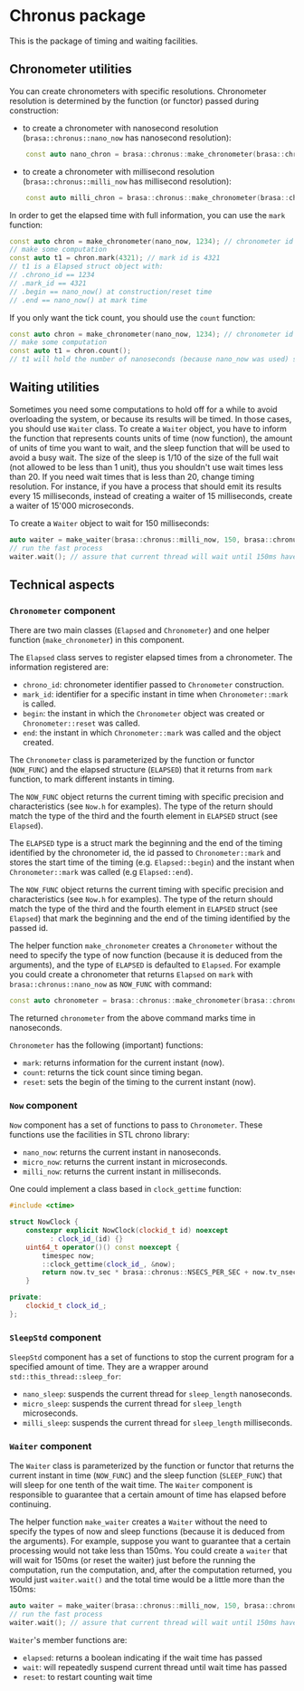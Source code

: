 # Chronus package

This is the package of timing and waiting facilities.

## Chronometer utilities

You can create chronometers with specific resolutions. Chronometer resolution is
determined by the function (or functor) passed during construction:

* to create a chronometer with nanosecond resolution (`brasa::chronus::nano_now`
  has nanosecond resolution):

```cpp
    const auto nano_chron = brasa::chronus::make_chronometer(brasa::chronus::nano_now, 1); // 1 is the chronometer identifier
```

* to create a chronometer with millisecond resolution (`brasa::chronus::milli_now`
  has millisecond resolution):

```cpp
    const auto milli_chron = brasa::chronus::make_chronometer(brasa::chronus::milli_now, 2); // 2 is the chronometer identifier
```

In order to get the elapsed time with full information, you can use the `mark` function:

```cpp
const auto chron = make_chronometer(nano_now, 1234); // chronometer id is 1234
// make some computation
const auto t1 = chron.mark(4321); // mark id is 4321
// t1 is a Elapsed struct object with:
// .chrono_id == 1234
// .mark_id == 4321
// .begin == nano_now() at construction/reset time
// .end == nano_now() at mark time
```

If you only want the tick count, you should use the `count` function:

```cpp
const auto chron = make_chronometer(nano_now, 1234); // chronometer id is 1234
// make some computation
const auto t1 = chron.count();
// t1 will hold the number of nanoseconds (because nano_now was used) since construction/reset
```

## Waiting utilities

Sometimes you need some computations to hold off for a while to avoid
overloading the system, or because its results will be timed. In those cases,
you should use `Waiter` class. To create a `Waiter` object, you have to inform
the function that represents counts units of time (now function), the amount of
units of time you want to wait, and the sleep function that will be used to
avoid a busy wait. The size of the sleep is 1/10 of the size of the full wait
(not allowed to be less than 1 unit), thus you shouldn't use wait times less
than 20. If you need wait times that is less than 20, change timing resolution.
For instance, if you have a process that should emit its results every 15
milliseconds, instead of creating a waiter of 15 milliseconds, create a waiter
of 15'000 microseconds.

To create a `Waiter` object to wait for 150 milliseconds:

```cpp
auto waiter = make_waiter(brasa::chronus::milli_now, 150, brasa::chronus::milli_sleep);
// run the fast process
waiter.wait(); // assure that current thread will wait until 150ms have passed
```

## Technical aspects

### `Chronometer` component

There are two main classes (`Elapsed` and `Chronometer`) and one helper function
(`make_chronometer`) in this component.

The `Elapsed` class serves to register elapsed times from a chronometer. The
information registered are:

* `chrono_id`: chronometer identifier passed to `Chronometer` construction.
* `mark_id`: identifier for a specific instant in time when `Chronometer::mark`
  is called.
* `begin`: the instant in which the `Chronometer` object was created or
  `Chronometer::reset` was called.
* `end`: the instant in which `Chronometer::mark` was called and the object
  created.

The `Chronometer` class is parameterized by the function or functor (`NOW_FUNC`)
and the elapsed structure (`ELAPSED`) that it returns from `mark` function, to
mark different instants in timing.

The `NOW_FUNC` object returns the current timing with specific precision and
characteristics (see `Now.h` for examples). The type of the return should match
the type of the third and the fourth element in `ELAPSED` struct (see `Elapsed`).

The `ELAPSED` type is a struct mark the beginning and the end of the timing
identified by the chronometer id, the id passed to `Chronometer::mark` and
stores the start time of the timing (e.g. `Elapsed::begin`) and the instant when
`Chronometer::mark` was called (e.g `Elapsed::end`).

The `NOW_FUNC` object returns the current timing with specific precision and
characteristics (see `Now.h` for examples). The type of the return should match
the type of the third and the fourth element in `ELAPSED` struct (see `Elapsed`)
that mark the beginning and the end of the timing identified by the passed id.

The helper function `make_chronometer` creates a `Chronometer` without the need
to specify the type of now function (because it is deduced from the arguments),
and the type of `ELAPSED` is defaulted to `Elapsed`. For example you could
create a chronometer that returns `Elapsed` on `mark` with
`brasa::chronus::nano_now` as `NOW_FUNC` with command:

```cpp
const auto chronometer = brasa::chronus::make_chronometer(brasa::chronus::nano_now, 1); // 1 is the chronometer identifier
```

The returned `chronometer` from the above command marks time in nanoseconds.

`Chronometer` has the following (important) functions:

* `mark`: returns information for the current instant (now).
* `count`: returns the tick count since timing began.
* `reset`: sets the begin of the timing to the current instant (now).

### `Now` component

`Now` component has a set of functions to pass to `Chronometer`. These functions
use the facilities in STL chrono library:

* `nano_now`: returns the current instant in nanoseconds.
* `micro_now`: returns the current instant in microseconds.
* `milli_now`: returns the current instant in milliseconds.

One could implement a class based in `clock_gettime` function:

```cpp
#include <ctime>

struct NowClock {
    constexpr explicit NowClock(clockid_t id) noexcept
          : clock_id_(id) {}
    uint64_t operator()() const noexcept {
        timespec now;
        ::clock_gettime(clock_id_, &now);
        return now.tv_sec * brasa::chronus::NSECS_PER_SEC + now.tv_nsec;
    }

private:
    clockid_t clock_id_;
};
```

### `SleepStd` component

`SleepStd` component has a set of functions to stop the current program for a
specified amount of time. They are a wrapper around
`std::this_thread::sleep_for`:

* `nano_sleep`: suspends the current thread for `sleep_length` nanoseconds.
* `micro_sleep`: suspends the current thread for `sleep_length` microseconds.
* `milli_sleep`: suspends the current thread for `sleep_length` milliseconds.

### `Waiter` component

The `Waiter` class is parameterized by the function or functor that returns the
current instant in time (`NOW_FUNC`) and the sleep function (`SLEEP_FUNC`) that
will sleep for one tenth of the wait time. The `Waiter` component is responsible
to guarantee that a certain amount of time has elapsed before continuing.

The helper function `make_waiter` creates a `Waiter` without the need to specify
the types of now and sleep functions (because it is deduced from the arguments).
For example, suppose you want to guarantee that a certain processing would not
take less than 150ms. You could create a `waiter` that will wait for 150ms (or
reset the waiter) just before the running the computation, run the computation,
and, after the computation returned, you would just `waiter.wait()` and the
total time would be a little more than the 150ms:

```cpp
auto waiter = make_waiter(brasa::chronus::milli_now, 150, brasa::chronus::milli_sleep);
// run the fast process
waiter.wait(); // assure that current thread will wait until 150ms have passed
```

`Waiter`'s member functions are:

* `elapsed`: returns a boolean indicating if the wait time has passed
* `wait`: will repeatedly suspend current thread until wait time has passed
* `reset`: to restart counting wait time
